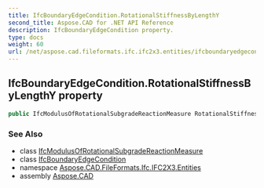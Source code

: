 ```yaml
---
title: IfcBoundaryEdgeCondition.RotationalStiffnessByLengthY
second_title: Aspose.CAD for .NET API Reference
description: IfcBoundaryEdgeCondition property. 
type: docs
weight: 60
url: /net/aspose.cad.fileformats.ifc.ifc2x3.entities/ifcboundaryedgecondition/rotationalstiffnessbylengthy/
---
```

## IfcBoundaryEdgeCondition.RotationalStiffnessByLengthY property

```csharp
public IfcModulusOfRotationalSubgradeReactionMeasure RotationalStiffnessByLengthY { get; set; }
```

### See Also

* class [IfcModulusOfRotationalSubgradeReactionMeasure](../../../aspose.cad.fileformats.ifc.ifc2x3.types/ifcmodulusofrotationalsubgradereactionmeasure/)
* class [IfcBoundaryEdgeCondition](../)
* namespace [Aspose.CAD.FileFormats.Ifc.IFC2X3.Entities](../../../aspose.cad.fileformats.ifc.ifc2x3.entities/)
* assembly [Aspose.CAD](../../../)



